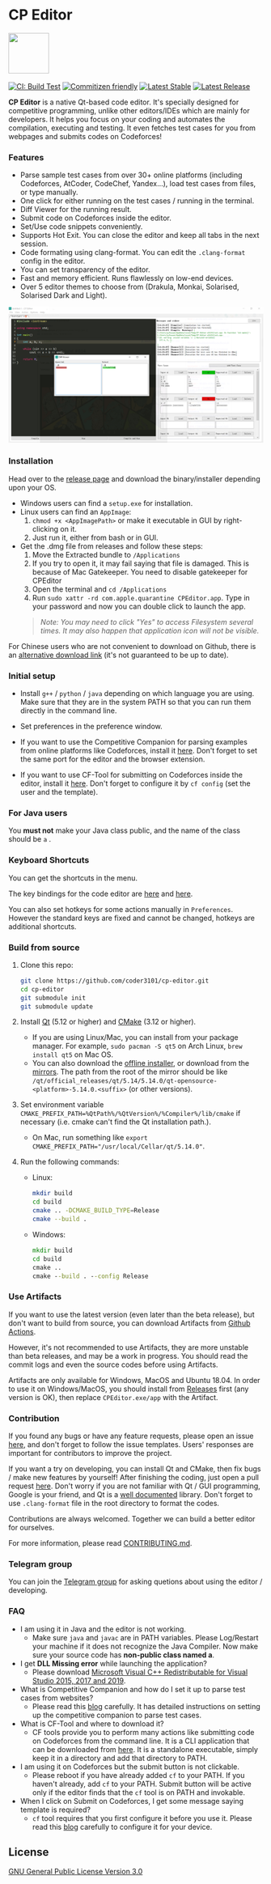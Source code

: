 # CP Editor

<img src=assets/icon.ico height="80" width="80">

[![CI: Build Test](https://github.com/coder3101/cp-editor/workflows/CI:%20Build%20Test/badge.svg)](https://github.com/coder3101/cp-editor/actions)
[![Commitizen friendly](https://img.shields.io/badge/commitizen-friendly-brightgreen.svg)](http://commitizen.github.io/cz-cli/)
[![Latest Stable](https://img.shields.io/github/v/release/coder3101/cp-editor?label=latest%20stable)](https://github.com/coder3101/cp-editor/releases/latest)
[![Latest Release](https://img.shields.io/github/v/release/coder3101/cp-editor?include_prereleases&label=latest%20release&sort=semver)](https://github.com/coder3101/cp-editor/releases)


**CP Editor** is a native Qt-based code editor. It's specially designed for competitive programming, unlike other editors/IDEs which are mainly for developers. It helps you focus on your coding and automates the compilation, executing and testing. It even fetches test cases for you from webpages and submits codes on Codeforces!

### Features

- Parse sample test cases from over 30+ online platforms (including Codeforces, AtCoder, CodeChef, Yandex...), load test cases from files, or type manually.
- One click for either running on the test cases / running in the terminal.
- Diff Viewer for the running result.
- Submit code on Codeforces inside the editor.
- Set/Use code snippets conveniently.
- Supports Hot Exit. You can close the editor and keep all tabs in the next session.
- Code formating using clang-format. You can edit the `.clang-format` config in the editor.
- You can set transparency of the editor.
- Fast and memory efficient. Runs flawlessly on low-end devices.
- Over 5 editor themes to choose from (Drakula, Monkai, Solarised, Solarised Dark and Light).

![screenshot](screenshot.png)

### Installation

Head over to the [release page](https://github.com/coder3101/cp-editor/releases) and download the binary/installer depending upon your OS.
- Windows users can find a `setup.exe` for installation.
- Linux users can find an `AppImage`:
  1. `chmod +x <AppImagePath>` or make it executable in GUI by right-clicking on it.
  2. Just run it, either from bash or in GUI.
- Get the .dmg file from releases and follow these steps:
  1. Move the Extracted bundle to `/Applications`
  2. If you try to open it, it may fail saying that file is damaged. This is because of Mac Gatekeeper. You need to disable gatekeeper for CPEditor
  3. Open the terminal and `cd /Applications`
  4. Run `sudo xattr -rd com.apple.quarantine CPEditor.app`. Type in your password and now you can double click to launch the app.
  > *Note: You may need to click "Yes" to access Filesystem several times. It may also happen that application icon will not be visible.*

For Chinese users who are not convenient to download on Github, there is an [alternative download link](https://pan.wzf2000.top/s/md70l8h0) (it's not guaranteed to be up to date).

### Initial setup

- Install `g++` / `python` / `java` depending on which language you are using. Make sure that they are in the system PATH so that you can run them directly in the command line.

- Set preferences in the preference window.

- If you want to use the Competitive Companion for parsing examples from online platforms like Codeforces, install it [here](https://github.com/jmerle/competitive-companion). Don't forget to set the same port for the editor and the browser extension.

- If you want to use CF-Tool for submitting on Codeforces inside the editor, install it [here](https://github.com/xalanq/cf-tool). Don't forget to configure it by `cf config` (set the user and the template).

### For Java users

You **must not** make your Java class public, and the name of the class should be `a` .

### Keyboard Shortcuts

You can get the shortcuts in the menu.

The key bindings for the code editor are [here](https://doc.qt.io/qt-5.14/qtextedit.html#read-only-key-bindings) and [here](https://doc.qt.io/qt-5.14/qtextedit.html#editing-key-bindings).

You can also set hotkeys for some actions manually in `Preferences`. However the standard keys are fixed and cannot be changed, hotkeys are additional shortcuts.

### Build from source

1. Clone this repo:

	```sh
	git clone https://github.com/coder3101/cp-editor.git
	cd cp-editor
	git submodule init
	git submodule update
	```

2. Install [Qt](https://www.qt.io/download) (5.12 or higher) and [CMake](https://cmake.org/download/) (3.12 or higher).
   - If you are using Linux/Mac, you can install from your package manager. For example, `sudo pacman -S qt5` on Arch Linux, `brew install qt5` on Mac OS.
   - You can also download the [offline installer](https://www.qt.io/offline-installers), or download from the [mirrors](https://download.qt.io/static/mirrorlist/). The path from the root of the mirror should be like `/qt/official_releases/qt/5.14/5.14.0/qt-opensource-<platform>-5.14.0.<suffix>` (or other versions).

3. Set environment variable `CMAKE_PREFIX_PATH=%QtPath%/%QtVersion%/%Compiler%/lib/cmake` if necessary (i.e. cmake can't find the Qt installation path.).
   - On Mac, run something like `export CMAKE_PREFIX_PATH="/usr/local/Cellar/qt/5.14.0"`.

4. Run the following commands:
	
	- Linux:

		```sh
		mkdir build
		cd build
		cmake .. -DCMAKE_BUILD_TYPE=Release
		cmake --build .
		```

	- Windows:

		```bat
		mkdir build
		cd build
		cmake ..
		cmake --build . --config Release
		```

### Use Artifacts

If you want to use the latest version (even later than the beta release), but don't want to build from source, you can download Artifacts from [Github Actions](https://github.com/coder3101/cp-editor/actions).

However, it's not recommended to use Artifacts, they are more unstable than beta releases, and may be a work in progress. You should read the commit logs and even the source codes before using Artifacts.

Artifacts are only available for Windows, MacOS and Ubuntu 18.04. In order to use it on Windows/MacOS, you should install from [Releases](https://github.com/coder3101/cp-editor/releases) first (any version is OK), then replace `CPEditor.exe/app` with the Artifact.

### Contribution

If you found any bugs or have any feature requests, please open an issue [here](https://github.com/coder3101/cp-editor/issues), and don't forget to follow the issue templates. Users' responses are important for contributors to improve the project.

If you want a try on developing, you can install Qt and CMake, then fix bugs / make new features by yourself! After finishing the coding, just open a pull request [here](https://github.com/coder3101/cp-editor/pulls). Don't worry if you are not familiar with Qt / GUI programming, Google is your friend, and Qt is a [well documented](https://doc.qt.io/) library. Don't forget to use `.clang-format` file in the root directory to format the codes.

Contributions are always welcomed. Together we can build a better editor for ourselves.

For more information, please read [CONTRIBUTING.md](CONTRIBUTING.md).

### Telegram group

You can join the [Telegram group](https://t.me/cpeditor) for asking quetions about using the editor / developing.

### FAQ

- I am using it in Java and the editor is not working.
   - Make sure `java` and `javac` are in PATH variables. Please Log/Restart your machine if it does not recognize the Java Compiler. Now make sure your source code has **non-public class named a**.
- I get **DLL Missing error** while launching the application?
   - Please download  [Microsoft Visual C++ Redistributable for Visual Studio 2015, 2017 and 2019](https://support.microsoft.com/en-us/help/2977003/the-latest-supported-visual-c-downloads).
- What is Competitive Companion and how do I set it up to parse test cases from websites?
   - Please read this [blog](https://codeforces.com/blog/entry/72067) carefully. It has detailed instructions on setting up the competitive companion to parse test cases.
- What is CF-Tool and where to download it?
   - CF tools provide you to perform many actions like submitting code on Codeforces from the command line. It is a CLI application that can be downloaded from [here](https://github.com/xalanq/cf-tool/releases). It is a standalone executable, simply keep it in a directory and add that directory to PATH.
- I am using it on Codeforces but the submit button is not clickable.
   - Please reboot if you have already added `cf` to your PATH. If you haven't already, add `cf` to your PATH. Submit button will be active only if the editor finds that the `cf` tool is on PATH and invokable.
 - When I click on Submit on Codeforces, I get some message saying template is required?
    - `cf` tool requires that you first configure it before you use it. Please read this [blog](https://codeforces.com/blog/entry/72952) carefully to configure it for your device.

License
----

[GNU General Public License Version 3.0](https://github.com/coder3101/cp-editor/blob/master/LICENSE)
